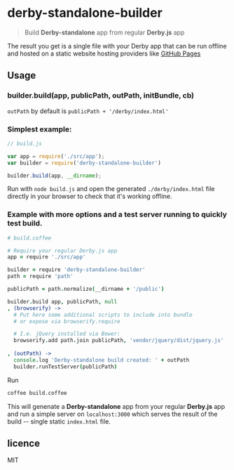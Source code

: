 # derby-standalone-builder

> Build **Derby-standalone** app from regular **Derby.js** app

The result you get is a single file with your Derby app that can be 
run offline and hosted on a static website hosting providers like
[GitHub Pages](https://pages.github.com/)


## Usage

### builder.build(app, publicPath, outPath, initBundle, cb)

`outPath` by default is `publicPath + '/derby/index.html'`

### Simplest example:

```js
// build.js

var app = require('./src/app');
var builder = require('derby-standalone-builder')

builder.build(app, __dirname);
```

Run with `node build.js` and open the generated `./derby/index.html` file
directly in your browser to check that it's working offline.

### Example with more options and a test server running to quickly test build.

```coffee
# build.coffee

# Require your regular Derby.js app
app = require './src/app'

builder = require 'derby-standalone-builder'
path = require 'path'

publicPath = path.normalize(__dirname + '/public') 

builder.build app, publicPath, null
, (browserify) ->
  # Put here some additional scripts to include into bundle 
  # or expose via browserify.require  

  # I.e. jQuery installed via Bower:
  browserify.add path.join publicPath, 'vendor/jquery/dist/jquery.js'  
  
, (outPath) ->  
  console.log 'Derby-standalone build created: ' + outPath
  builder.runTestServer(publicPath)
```

Run 

```bash
coffee build.coffee
```

This will genenate a **Derby-standalone** app from your regular **Derby.js** 
app and run a simple server on `localhost:3000` which serves the result of 
the build -- single static `index.html` file.


## licence

MIT